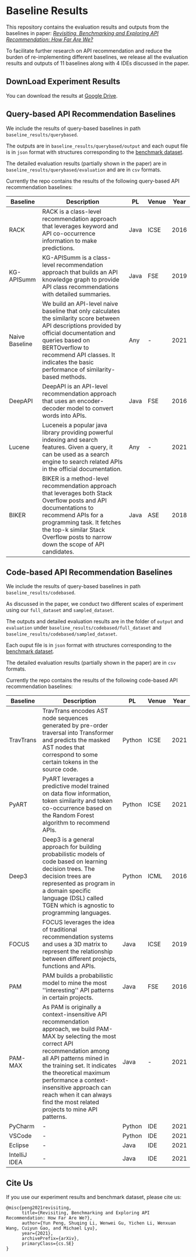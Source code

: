 # Baseline Results

This repository contains the evaluation results and outputs from the baselines in paper: *[Revisiting, Benchmarking and Exploring API Recommendation: How Far Are We?](https://www.yunpeng.site/files/apirec.pdf)*

To facilitate further research on API recommendation and reduce the burden of re-implementing different baselines, we release all the evaluation results and outputs of 11 baselines along with 4 IDEs discussed in the paper.

## DownLoad Experiment Results

You can download the results at [Google Drive](https://drive.google.com/drive/folders/1PizGwleBrOqUIXxH90kSuD9irNEfc2aM?usp=sharing).

## Query-based API Recommendation Baselines

We include the results of query-based baselines in path `baseline_results/querybased`.

The outputs are in `baseline_results/querybased/output` and each ouput file is in `json` format with structures corresponding to the [benchmark dataset]().

The detailed evaluation results (partially shown in the paper) are in `baseline_results/querybased/evaluation` and are in `csv` formats.

Currently the repo contains the results of the following query-based API recommendation baselines:

| Baseline       | Description                                                  | PL   | Venue | Year |
| -------------- | ------------------------------------------------------------ | ---- | ----- | ---- |
| RACK           | RACK is a class-level recommendation approach that leverages keyword and API co-occurrence information to make predictions. | Java | ICSE  | 2016 |
| KG-APISumm     | KG-APISumm is a class-level recommendation approach that builds an API knowledge graph to provide API class recommendations with detailed summaries. | Java | FSE   | 2019 |
| Naive Baseline | We build  an API-level naive baseline that only calculates the similarity score between API descriptions provided by official documentation and queries based on BERTOverflow to recommend API classes. It indicates the basic performance of similarity-based methods. | Any  | -     | 2021 |
| DeepAPI        | DeepAPI is an API-level recommendation approach that uses an encoder-decoder model to convert words into APIs. | Java | FSE   | 2016 |
| Lucene         | Luceneis a popular java library providing powerful indexing and search features. Given a query, it can be used as a search engine to search related APIs in the official documentation. | Any  | -     | 2021 |
| BIKER          | BIKER is a method-level recommendation approach that leverages both Stack Overflow posts and API documentations to recommend APIs for a programming task. It fetches the top-k similar Stack Overflow posts to narrow down the scope of API candidates. | Java | ASE   | 2018 |

## Code-based API Recommendation Baselines

We include the results of query-based baselines in path `baseline_results/codebased`.

As  discussed in the paper, we conduct two different scales of experiment using our `full_dataset` and `sampled_dataset`.

The outputs and detailed evaluation results are in the folder of `output` and `evaluation` under `baseline_results/codebased/full_dataset` and `baseline_results/codebased/sampled_dataset`.

Each ouput file is in `json` format with structures corresponding to the [benchmark dataset]().

The detailed evaluation results (partially shown in the paper) are in `csv` formats.

Currently the repo contains the results of the following code-based API recommendation baselines:

| Baseline      | Description                                                  | PL     | Venue | Year |
| ------------- | ------------------------------------------------------------ | ------ | ----- | ---- |
| TravTrans     | TravTrans encodes AST  node sequences generated by pre-order traversal into Transformer and predicts the masked AST nodes that correspond to some certain tokens in the source code. | Python | ICSE  | 2021 |
| PyART         | PyART leverages a predictive model trained on data flow information, token similarity and token co-occurrence based on the Random Forest algorithm to recommend APIs. | Python | ICSE  | 2021 |
| Deep3         | Deep3 is a general approach for building probabilistic models of code based on learning decision trees. The decision trees are represented as program in a domain specific language (DSL) called TGEN which is agnostic to programming languages. | Python | ICML  | 2016 |
| FOCUS         | FOCUS leverages the idea of traditional recommendation systems and uses a 3D matrix to represent the relationship between different projects, functions and APIs. | Java   | ICSE  | 2019 |
| PAM           | PAM builds a probabilistic model to mine the most ''interesting''  API patterns in certain projects. | Java   | FSE   | 2016 |
| PAM-MAX       | As PAM is originally a context-insensitive API recommendation approach, we build PAM-MAX by selecting the most correct API recommendation among all API patterns mined in the training set. It indicates the theoretical maximum performance a context-insensitive approach can reach when it can always find the most related projects to mine API patterns. | Java   | -     | 2021 |
| PyCharm       | -                                                            | Python | IDE   | 2021 |
| VSCode        | -                                                            | Python | IDE   | 2021 |
| Eclipse       | -                                                            | Java   | IDE   | 2021 |
| IntelliJ IDEA | -                                                            | Java   | IDE   | 2021 |

## Cite Us

If you use our experiment results and benchmark dataset, please cite us:

```
@misc{peng2021revisiting,
      title={Revisiting, Benchmarking and Exploring API Recommendation: How Far Are We?}, 
      author={Yun Peng, Shuqing Li, Wenwei Gu, Yichen Li, Wenxuan Wang, Cuiyun Gao, and Michael Lyu},
      year={2021},
      archivePrefix={arXiv},
      primaryClass={cs.SE}
}
```





